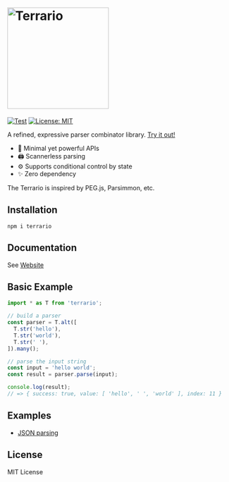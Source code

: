 <h1><img src="https://github.com/marihachi/terrario/blob/875bcc5ae47e351419d2c0f7d30b739b4c72840f/assets/terrario-logo.svg?raw=true" alt="Terrario" width="230px" /></h1>

[![Test](https://github.com/marihachi/terrario/actions/workflows/test.yml/badge.svg)](https://github.com/marihachi/terrario/actions/workflows/test.yml)
[![License: MIT](https://img.shields.io/badge/License-MIT-yellow.svg)](https://opensource.org/licenses/MIT)

A refined, expressive parser combinator library.
[Try it out!](https://npm.runkit.com/terrario)

- 📍 Minimal yet powerful APIs
- 🖨 Scannerless parsing
- ⚙ Supports conditional control by state
- ✨ Zero dependency

The Terrario is inspired by PEG.js, Parsimmon, etc.

## Installation
```
npm i terrario
```

## Documentation
See [Website](https://terrario-js.github.io/)

## Basic Example
```ts
import * as T from 'terrario';

// build a parser
const parser = T.alt([
  T.str('hello'),
  T.str('world'),
  T.str(' '),
]).many();

// parse the input string
const input = 'hello world';
const result = parser.parse(input);

console.log(result);
// => { success: true, value: [ 'hello', ' ', 'world' ], index: 11 }
```

## Examples
- [JSON parsing](https://github.com/marihachi/terrario/tree/develop/examples/json)

## License
MIT License
